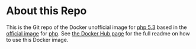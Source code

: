 # About this Repo

This is the Git repo of the Docker unofficial image for [php 5.3](https://registry.hub.docker.com/morrizon/php/) based in the [official image](https://docs.docker.com/docker-hub/official_repos/) for [php](https://registry.hub.docker.com/_/php/). See [the Docker Hub page](https://hub.docker.com/r/morrizon/php-5.3-fpm-debian/) for the full readme on how to use this Docker image.
